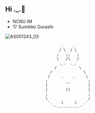 ## Hi ._.👋
- NCNU IM
- ♡ Sumikko Gurashi

![AS001243_03](https://github.com/user-attachments/assets/f7988bff-5def-457b-ba06-f19397bc3047)
```
                         .    .  
                        / \  / \
                       ;   ;;   ;
                       \   /\   /
                        ._.  ._.
                      /          \
                    /              \   
                   /     .    .     \  
                  ;        __        ;
                  |                  |
                  |        )(        |
                  ;                  ; 
                  \                  / 
                   '.    )     (   .'
                     `'----------'`
```
